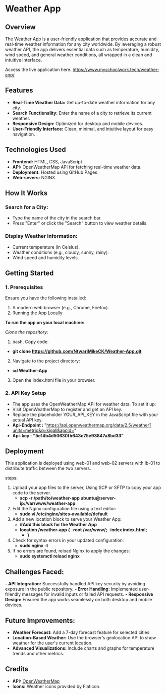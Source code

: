 # Weather App

## Overview
The Weather App is a user-friendly application that provides accurate and real-time weather information for any city worldwide.
By leveraging a robust weather API, the app delivers essential data such as temperature, humidity, wind speed, and general weather conditions, 
all wrapped in a clean and intuitive interface.

Access the live application here.
https://www.myschoolwork.tech/weather-app/

## Features
- **Real-Time Weather Data:** Get up-to-date weather information for any city.
- **Search Functionality:** Enter the name of a city to retrieve its current weather.
- **Responsive Design:** Optimized for desktop and mobile devices.
- **User-Friendly Interface:** Clean, minimal, and intuitive layout for easy navigation.

## Technologies Used
- **Frontend:** HTML, CSS, JavaScript
- **API:** OpenWeatherMap API for fetching real-time weather data.
- **Deployment:** Hosted using GitHub Pages.
- **Web-severs:** NGINX

## How It Works

### Search for a City:
- Type the name of the city in the search bar.
- Press "Enter" or click the "Search" button to view weather details.
### Display Weather Information:
- Current temperature (in Celsius).
- Weather conditions (e.g., cloudy, sunny, rainy).
- Wind speed and humidity levels.

## Getting Started

### 1. Prerequisites
Ensure you have the following installed:
1. A modern web browser (e.g., Chrome, Firefox).
2. Running the App Locally

**To run the app on your local machine:**

*Clone the repository:*

1. bash, Copy code:
- **git clone https://github.com/NtwariMikeCK/Weather-App.git**
2. Navigate to the project directory:
- **cd Weather-App**
3. Open the index.html file in your browser.

### 2. API Key Setup

- The app uses the OpenWeatherMap API for weather data. To set it up:
- Visit OpenWeatherMap to register and get an API key.
- Replace the placeholder YOUR_API_KEY in the JavaScript file with your actual API key.
- **Api-Endpoint :** "https://api.openweathermap.org/data/2.5/weather?units=metric&q=kigali&appid="
- **Api-key :** **"5e14b4d50630fb643c75e93847a8bd33"**
  

## Deployment
This application is deployed using web-01 and web-02 servers with lb-01 to distribute traffic between the two servers.

steps:
1. Upload your app files to the server, Using SCP or SFTP to copy your app code to the server.
   - **scp -r /path/to/weather-app ubuntu@server-ip:/var/www/weather-app**
2. Edit the Nginx configuration file using a text editor:
   - **sudo vi /etc/nginx/sites-available/default**
3. Add a new location block to serve your Weather App:
   - **#Add this block for the Weather App**
   - **location /weather-app {**
       -**root /var/www/;**
       -**index index.html;**
       - **}**
4. Check for syntax errors in your updated configuration:
   - **sudo nginx -t**
5. If no errors are found, reload Nginx to apply the changes:
   - **sudo systemctl reload nginx**

## Challenges Faced:

**- API Integration:**
    Successfully handled API key security by avoiding exposure in the public repository.
**- Error Handling:**
    Implemented user-friendly messages for invalid inputs or failed API requests.
**- Responsive Design:**
    Ensured the app works seamlessly on both desktop and mobile devices.

## Future Improvements:

- **Weather Forecast:** Add a 7-day forecast feature for selected cities.
- **Location-Based Weather:** Use the browser's geolocation API to show weather for the user's current location.
- **Advanced Visualizations:** Include charts and graphs for temperature trends and other metrics.

## Credits

- **API:** [OpenWeatherMap](https://openweathermap.org/api)
- **Icons:** Weather icons provided by Flaticon.
